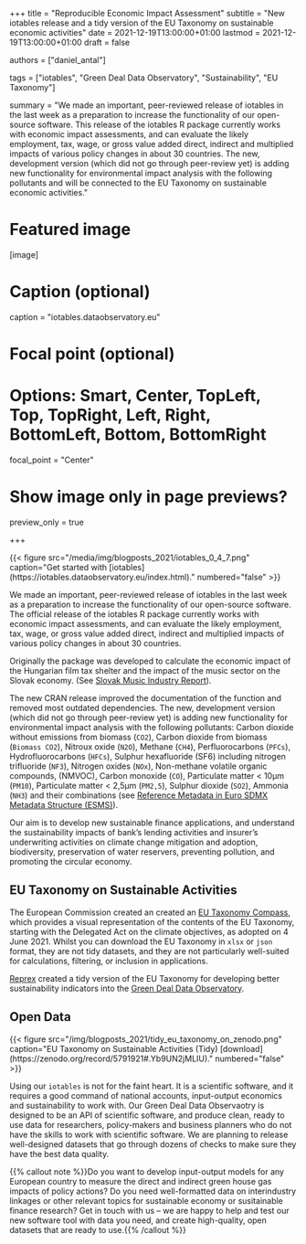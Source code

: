 +++
title = "Reproducible Economic Impact Assessment"
subtitle = "New iotables release and a tidy version of the EU Taxonomy on sustainable economic activities"
date = 2021-12-19T13:00:00+01:00
lastmod = 2021-12-19T13:00:00+01:00
draft = false

authors = ["daniel_antal"]

tags = ["iotables", "Green Deal Data Observatory", "Sustainability", "EU Taxonomy"]

summary = "We made an important, peer-reviewed release of iotables in the last week as a preparation to increase the functionality of our open-source software. This release of the iotables R package currently works with economic impact assessments, and can evaluate the likely employment, tax, wage, or gross value added direct, indirect and multiplied impacts of various policy changes in about 30 countries. The new, development version (which did not go through peer-review yet) is adding new functionality for environmental impact analysis with the following pollutants and will be connected to the EU Taxonomy on sustainable economic activities."

# Featured image
[image]
  # Caption (optional)
  caption = "iotables.dataobservatory.eu"

  # Focal point (optional)
  # Options: Smart, Center, TopLeft, Top, TopRight, Left, Right, BottomLeft, Bottom, BottomRight
  focal_point = "Center"

  # Show image only in page previews?
  preview_only = true

+++

<td style="text-align: center;">{{< figure src="/media/img/blogposts_2021/iotables_0_4_7.png" caption="Get started with  [iotables](https://iotables.dataobservatory.eu/index.html)." numbered="false" >}}</td>

We made an important, peer-reviewed release of iotables in the last week as a preparation to increase the functionality of our open-source software. The official release of the iotables R package currently works with economic impact assessments, and can evaluate the likely employment, tax, wage, or gross value added direct, indirect and multiplied impacts of various policy changes in about 30 countries.

Originally the package was developed to calculate the economic impact of the Hungarian film tax shelter and the impact of the music sector on the Slovak economy. (See [Slovak Music Industry Report](https://music.dataobservatory.eu/publication/slovak_music_industry_2019/)).

The new CRAN release improved the documentation of the function and removed most outdated dependencies.  The new, development version (which did not go through peer-review yet) is adding new functionality for environmental impact analysis with the following pollutants:  Carbon dioxide without emissions from biomass (`CO2`), Carbon dioxide from biomass (`Biomass CO2`), Nitroux oxide (`N2O`), Methane (`CH4`), Perfluorocarbons (`PFCs`), Hydrofluorocarbons (`HFCs`), Sulphur hexafluoride (SF6) including nitrogen trifluoride (`NF3`), Nitrogen oxides (`NOx`), Non-methane volatile organic compounds, (NMVOC), Carbon monoxide (`CO`), Particulate matter < 10μm (`PM10`), Particulate matter < 2,5μm (`PM2,5`), Sulphur dioxide (`SO2`), Ammonia (`NH3`) and their combinations (see [Reference Metadata in Euro SDMX Metadata Structure (ESMS)](https://ec.europa.eu/eurostat/cache/metadata/en/env_ac_ainah_r2_esms.htm)).

Our aim is to develop new sustainable finance applications, and understand the sustainability impacts of bank’s lending activities and insurer’s underwriting activities on climate change mitigation and adoption, biodiversity, preservation of water reservers, preventing pollution, and promoting the circular economy. 

## EU Taxonomy on Sustainable Activities 

The European Commission created an created an [EU Taxonomy Compass](https://ec.europa.eu/sustainable-finance-taxonomy/tool/index_en.htm), which provides a visual representation of the contents of the EU Taxonomy, starting with the Delegated Act on the climate objectives, as adopted on 4 June 2021. Whilst you can download the EU Taxonomy in `xlsx` or `json` format, they are not tidy datasets, and they are not particularly well-suited for calculations, filtering, or inclusion in applications.

[Reprex](https://reprex.nl/) created a tidy version of the EU Taxonomy for developing better sustainability indicators into the [Green Deal Data Observatory](https://greendeal.dataobservatory.eu/).

## Open Data

<td style="text-align: center;">{{< figure src="/img/blogposts_2021/tidy_eu_taxonomy_on_zenodo.png" caption="EU Taxonomy on Sustainable Activities (Tidy) [download](https://zenodo.org/record/5791921#.Yb9UN2jMLIU)." numbered="false" >}}</td>

Using our `iotables` is not for the faint heart.  It is a scientific software, and it requires a good command of national accounts, input-output economics and sustainability to work with.  Our Green Deal Data Observaotry is designed to be an API of scientific software, and produce clean, ready to use data for researchers, policy-makers and business planners who do not have the skills to work with scientific software. We are planning to release well-designed datasets that go through dozens of checks to make sure they have the best data quality. 

{{% callout note %}}Do you want to develop input-output models for any European country to measure the direct and indirect green house gas impacts of policy actions?  Do you need well-formatted data on interindustry linkages or other relevant topics for sustainable economy or susitainable finance research?  Get in touch with us – we are happy to help and test our new software tool with data you need, and create high-quality, open datasets that are ready to use.{{% /callout %}}


